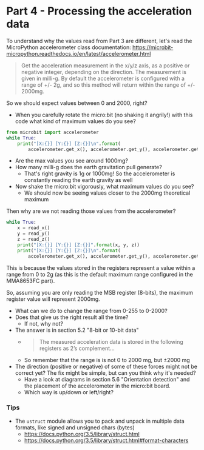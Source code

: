 # Part 4 - Processing the acceleration data

To understand why the values read from Part 3 are different, let's read the
MicroPython accelerometer class documentation:
https://microbit-micropython.readthedocs.io/en/latest/accelerometer.html

> Get the acceleration measurement in the x/y/z axis, as a positive or negative
> integer, depending on the direction. The measurement is given in milli-g.
> By default the accelerometer is configured with a range of +/- 2g, and so
> this method will return within the range of +/- 2000mg.

So we should expect values between 0 and 2000, right?

- When you carefully rotate the micro:bit (no shaking it angrily!) with this
  code what kind of maximum values do you see?

```python
from microbit import accelerometer
while True:
    print("[X:{}] [Y:{}] [Z:{}]\n".format(
        accelerometer.get_x(), accelerometer.get_y(), accelerometer.get_z()))
```

- Are the max values you see around 1000mg?
- How many milli-g does the earth gravitation pull generate?
    - That's right gravity is 1g or 1000mg! So the accelerometer is constantly
      reading the earth gravity as well
- Now shake the micro:bit vigorously, what maximum values do you see?
    - We should now be seeing values closer to the 2000mg theoretical maximum

Then why are we not reading those values from the accelerometer?

```python
while True:
    x = read_x()
    y = read_y()
    z = read_z()
    print("[X:{}] [Y:{}] [Z:{}]".format(x, y, z))
    print("[X:{}] [Y:{}] [Z:{}]\n".format(
        accelerometer.get_x(), accelerometer.get_y(), accelerometer.get_z()))
```

This is because the values stored in the registers represent a value within a
range from 0 to 2g (as this is the default maximum range configured in the
MMA8653FC part).

So, assuming you are only reading the MSB register (8-bits), the maximum
register value will represent 2000mg.

- What can we do to change the range from 0-255 to 0-2000?
- Does that give us the right result all the time?
    - If not, why not?
- The answer is in section 5.2 "8-bit or 10-bit data"
    - > The measured acceleration data is stored in the following registers as
      > 2’s complement...
    - So remember that the range is is not 0 to 2000 mg, but ±2000 mg
- The direction (positive or negative) of some of these forces might not be
  correct yet? The fix might be simple, but can you think why it's needed?
    - Have a look at diagrams in section 5.6 "Orientation detection" and the
      placement of the accelerometer in the micro:bit board.
    - Which way is up/down or left/right?


### Tips

- The `ustruct` module allows you to pack and unpack in multiple data formats,
  like signed and unsigned chars (bytes)
    - https://docs.python.org/3.5/library/struct.html
    - https://docs.python.org/3.5/library/struct.html#format-characters
